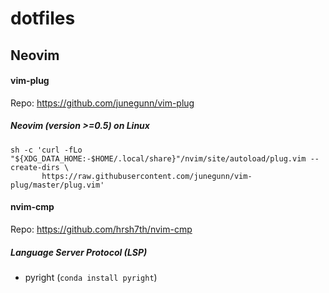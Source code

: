 # dotfiles

## Neovim
#### vim-plug
Repo: https://github.com/junegunn/vim-plug

##### Neovim (version >=0.5) on Linux
```
sh -c 'curl -fLo "${XDG_DATA_HOME:-$HOME/.local/share}"/nvim/site/autoload/plug.vim --create-dirs \
       https://raw.githubusercontent.com/junegunn/vim-plug/master/plug.vim'
```

#### nvim-cmp
Repo: https://github.com/hrsh7th/nvim-cmp

##### Language Server Protocol (LSP)
- pyright (`conda install pyright`)
